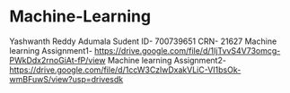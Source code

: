 # Machine-Learning
Yashwanth Reddy Adumala
Sudent ID- 700739651
CRN- 21627
Machine learning Assignment1- https://drive.google.com/file/d/1IjTvvS4V73omcg-PWkDdx2rnoGiAt-fP/view
Machine learning Assignment2- https://drive.google.com/file/d/1ccW3CzlwDxakVLiC-VI1bsOk-wmBFuwS/view?usp=drivesdk
